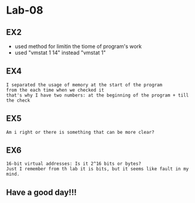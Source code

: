 # Lab-08

## EX2
- used method for limitin the tiome of program's work 
- used "vmstat 1 14" instead "vmstat 1"

## EX4
    I separated the usage of memory at the start of the program
    from the each time when we checked it
    that's why I have two numbers: at the beginning of the program + till the check

## EX5
    Am i right or there is something that can be more clear?

## EX6

    16-bit virtual addresses: Is it 2^16 bits or bytes?
    Just I remember from th lab it is bits, but it seems like fault in my mind.

## Have a good day!!!
